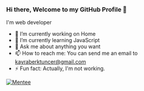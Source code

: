 ### Hi there, Welcome to my GitHub Profile 👋

I'm web developer

- 🔭 I’m currently working on Home
- 🌱 I’m currently learning JavaScript
- 💬 Ask me about anything you want
- 📫 How to reach me: You can send me an email to [kayraberktuncer@gmail.com](mailto://kayraberktuncer@gmail.com)
- ⚡ Fun fact: Actually, I'm not working.

[![Mentee](https://img.shields.io/badge/Find%20Mentor-I'm%20a%20mentee-blueviolet)](https://findmentor.network/peer/kayra-berk-tuncer)
